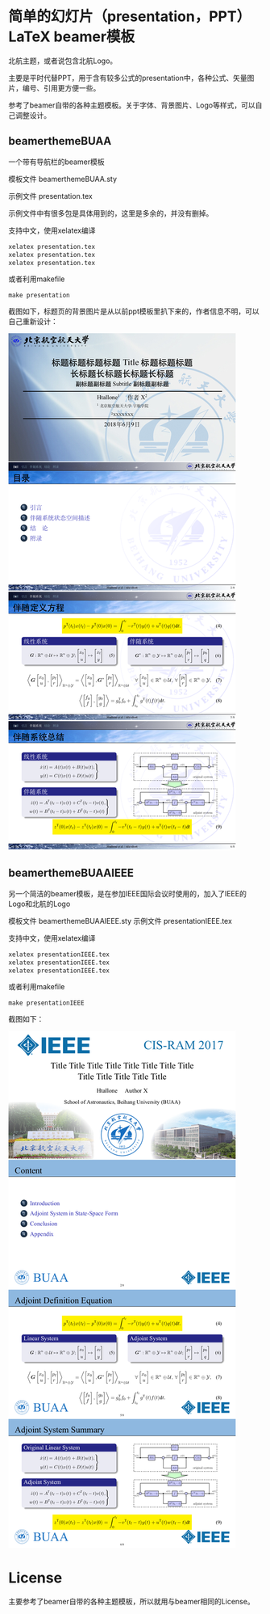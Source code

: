 # 简单的幻灯片（presentation，PPT）LaTeX beamer模板

北航主题，或者说包含北航Logo。

主要是平时代替PPT，用于含有较多公式的presentation中，各种公式、矢量图片，编号、引用更方便一些。

参考了beamer自带的各种主题模板。关于字体、背景图片、Logo等样式，可以自己调整设计。

## beamerthemeBUAA

一个带有导航栏的beamer模板

模板文件 beamerthemeBUAA.sty

示例文件 presentation.tex

示例文件中有很多包是具体用到的，这里是多余的，并没有删掉。

支持中文，使用xelatex编译
```
xelatex presentation.tex
xelatex presentation.tex
xelatex presentation.tex
```

或者利用makefile
```
make presentation
```

截图如下，标题页的背景图片是从以前ppt模板里扒下来的，作者信息不明，可以自己重新设计：

![shot-presentation](shot-BUAA.png)


## beamerthemeBUAAIEEE

另一个简洁的beamer模板，是在参加IEEE国际会议时使用的，加入了IEEE的Logo和北航的Logo

模板文件 beamerthemeBUAAIEEE.sty
示例文件 presentationIEEE.tex


支持中文，使用xelatex编译
```
xelatex presentationIEEE.tex
xelatex presentationIEEE.tex
xelatex presentationIEEE.tex
```
或者利用makefile
```
make presentationIEEE
```
截图如下：

![shot-presentationIEEE](shot-IEEE.png)

# License

主要参考了beamer自带的各种主题模板，所以就用与beamer相同的License。

